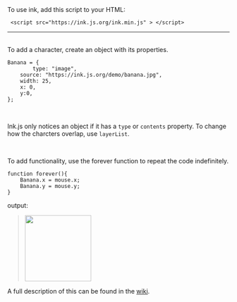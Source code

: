 <meta name="msvalidate.01" content="1E04C121560E17B33DCB875A4D390338" />
To use ink, add this script to your HTML:

     <script src="https://ink.js.org/ink.min.js" > </script>

<hr><br>
To add a character, create an object with its properties.

    Banana = {
    		type: "image",
		source: "https://ink.js.org/demo/banana.jpg",
 		width: 25,
 		x: 0,
 		y:0,
    };


<br>

Ink.js only notices an object if it has a `type` or `contents` property. 
To change how the charcters overlap, use `layerList`.

<br>

To add functionality, use the forever function to repeat the code indefinitely.

	function forever(){
		Banana.x = mouse.x;
		Banana.y = mouse.y;
	}
     
output:

> <a href="https://coolprofessor.github.io/ink.js/demo/"><img src="https://ink.js.org/demo/banana.gif" width="150" /></a>

A full description of this can be found in the [wiki](https://github.com/coolprofessor/ink.js/wiki#welcome-to-the-inkjs-wiki).
